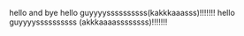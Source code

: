 hello and bye 
hello guyyyyssssssssss(kakkkaaasss)!!!!!!!
hello guyyyyssssssssss (akkkaaaassssssss)!!!!!!!
